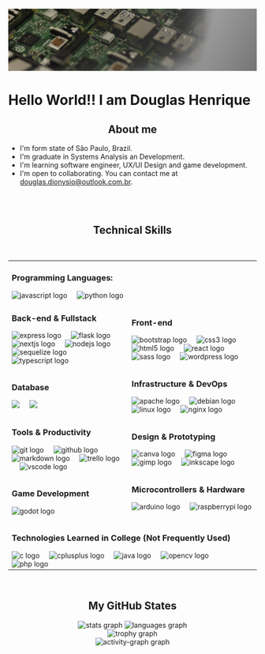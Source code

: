 
<link rel="stylesheet" type='text/css' href="https://cdn.jsdelivr.net/gh/devicons/devicon@latest/devicon.min.css" />
          
![by DHDC-21](banner-github-teste.png)

<h1 align="Left">Hello World!! I am Douglas Henrique </h1>

<!-- <div align="center">
    <a href="https://linkedin.com/in/dhdc/"><img src="https://raw.githubusercontent.com/maurodesouza/profile-readme-generator/master/src/assets/icons/social/linkedin/default.svg" width="52" height="40" alt="linkedin logo"  /></a>
    <img src="https://raw.githubusercontent.com/maurodesouza/profile-readme-generator/master/src/assets/icons/social/youtube/default.svg" width="52" height="40" alt="youtube logo"  />¹
    <img src="https://raw.githubusercontent.com/maurodesouza/profile-readme-generator/master/src/assets/icons/social/youtube/default.svg" width="52" height="40" alt="youtube logo"  />²
    <a href="https://www.github.com/dhdc-21" target="_blank" rel="noreferrer"><img src="https://img.shields.io/github/followers/dhdc-21?logo=github&style=for-the-badge&color=6366f1&labelColor=1c1917" /></a>
</div> -->

<h2 align="center">About me</h2>

* I'm form state of São Paulo, Brazil.
* I'm graduate in Systems Analysis an Development.
* I'm learning software engineer, UX/UI Design and game development.
* I'm open to collaborating. You can contact me at [douglas.dionysio@outlook.com.br](mailto:douglas.dionysio@outlook.com.br).

<br />
<br />

<h2 align="center">Technical Skills</h2>

<br />

<table align="center">
  <!-- row 1 -->
  <tr>
    <td colspan="2">
      <h3 align="left">Programming Languages:</h3>
      <div align="left">
        <img src="https://cdn.jsdelivr.net/gh/devicons/devicon/icons/javascript/javascript-original.svg" height="40" alt="javascript logo"  />
        <img width="12" />
        <img src="https://cdn.jsdelivr.net/gh/devicons/devicon/icons/python/python-original.svg" height="40" alt="python logo"  />
        <img width="12" />
      </div>
    </td>
  </tr>
  <!-- row 2 -->
  <tr>
    <td>
      <h3 align="left">Back-end & Fullstack</h3>
      <div align="left">
        <img src="https://cdn.jsdelivr.net/gh/devicons/devicon/icons/express/express-original.svg" height="40" alt="express logo"  />
        <img width="12" />
        <img src="https://cdn.jsdelivr.net/gh/devicons/devicon/icons/flask/flask-original.svg" height="40" alt="flask logo"  />
        <img width="12" />
        <img src="https://cdn.jsdelivr.net/gh/devicons/devicon/icons/nextjs/nextjs-original.svg" height="40" alt="nextjs logo"  />
        <img width="12" />
        <img src="https://cdn.jsdelivr.net/gh/devicons/devicon/icons/nodejs/nodejs-original.svg" height="40" alt="nodejs logo"  />
        <img width="12" />
        <img src="https://cdn.jsdelivr.net/gh/devicons/devicon/icons/sequelize/sequelize-original.svg" height="40" alt="sequelize logo"  />
        <img src="https://cdn.jsdelivr.net/gh/devicons/devicon/icons/typescript/typescript-original.svg" height="40" alt="typescript logo"  />
        <img width="12" />
      </div>
    </td>
    <td>
      <h3 align="left">Front-end</h3>
      <div align="left">
        <img src="https://cdn.jsdelivr.net/gh/devicons/devicon/icons/bootstrap/bootstrap-original.svg" height="40" alt="bootstrap logo"  />
        <img width="12" />
        <img src="https://cdn.jsdelivr.net/gh/devicons/devicon/icons/css3/css3-original.svg" height="40" alt="css3 logo"  />
        <img width="12" />
        <img src="https://cdn.jsdelivr.net/gh/devicons/devicon/icons/html5/html5-original.svg" height="40" alt="html5 logo"  />
        <img width="12" />
        <img src="https://cdn.jsdelivr.net/gh/devicons/devicon/icons/react/react-original.svg" height="40" alt="react logo"  />
        <img width="12" />
        <img src="https://cdn.jsdelivr.net/gh/devicons/devicon/icons/sass/sass-original.svg" height="40" alt="sass logo"  />
        <img width="12" />
        <img src="https://cdn.jsdelivr.net/gh/devicons/devicon/icons/wordpress/wordpress-original.svg" height="40" alt="wordpress logo"  />
        <img width="12" />
      </div>
    </td>
  </tr>
  <!-- row 3 -->
  <tr>
    <td>
      <h3>Database</h3>
      <div>
        <img src="https://cdn.jsdelivr.net/gh/devicons/devicon@latest/icons/mariadb/mariadb-original.svg" height="40" />
        <img width="12" />
        <img src="https://cdn.jsdelivr.net/gh/devicons/devicon@latest/icons/mysql/mysql-plain-wordmark.svg" height="40" />
        <img width="12" />
      </div>
    </td>
    <td>
      <h3 align="left">Infrastructure & DevOps</h3>
      <div align="left">
        <img src="https://cdn.jsdelivr.net/gh/devicons/devicon/icons/apache/apache-original.svg" height="40" alt="apache logo"  />
        <img width="12" />
        <img src="https://cdn.jsdelivr.net/gh/devicons/devicon/icons/debian/debian-original.svg" height="40" alt="debian logo"  />
        <img width="12" />
        <img src="https://cdn.jsdelivr.net/gh/devicons/devicon/icons/linux/linux-original.svg" height="40" alt="linux logo"  />
        <img width="12" />
        <img src="https://cdn.jsdelivr.net/gh/devicons/devicon/icons/nginx/nginx-original.svg" height="40" alt="nginx logo"  />
        <img width="12" />
      </div>
    </td>
  </tr>
  <!-- row 4 -->
  <tr>
    <td>
      <h3 align="left">Tools & Productivity</h3>
      <div align="left">
        <img src="https://cdn.jsdelivr.net/gh/devicons/devicon/icons/git/git-original.svg" height="40" alt="git logo"  />
        <img width="12" />
        <img src="https://cdn.jsdelivr.net/gh/devicons/devicon/icons/github/github-original.svg" height="40" alt="github logo"  />
        <img width="12" />
        <img src="https://cdn.jsdelivr.net/gh/devicons/devicon/icons/markdown/markdown-original.svg" height="40" alt="markdown logo"  />
        <img width="12" />
        <img src="https://cdn.jsdelivr.net/gh/devicons/devicon/icons/trello/trello-plain.svg" height="40" alt="trello logo"  />
        <img width="12" />
        <img src="https://cdn.jsdelivr.net/gh/devicons/devicon/icons/vscode/vscode-original.svg" height="40" alt="vscode logo"  />
        <img width="12" />
      </div>
    </td>
    <td>
      <h3 align="left">Design & Prototyping</h3>
      <div align="left">
        <img src="https://cdn.jsdelivr.net/gh/devicons/devicon/icons/canva/canva-original.svg" height="40" alt="canva logo"  />
        <img width="12" />
        <img src="https://cdn.jsdelivr.net/gh/devicons/devicon/icons/figma/figma-original.svg" height="40" alt="figma logo"  />
        <img width="12" />
        <img src="https://cdn.jsdelivr.net/gh/devicons/devicon/icons/gimp/gimp-original.svg" height="40" alt="gimp logo"  />
        <img width="12" />
        <img src="https://cdn.jsdelivr.net/gh/devicons/devicon/icons/inkscape/inkscape-original.svg" height="40" alt="inkscape logo"  />
        <img width="12" />
      </div>
    </td>
  </tr>
  <!-- row 5 -->
  <tr>
    <td>
      <h3 align="left">Game Development</h3>
        <div align="left">
          <img src="https://cdn.jsdelivr.net/gh/devicons/devicon/icons/godot/godot-original.svg" height="40" alt="godot logo"  />
        </div>
    </td>
    <td>
      <h3 align="left">Microcontrollers & Hardware</h3>
      <div align="left">
        <img src="https://cdn.jsdelivr.net/gh/devicons/devicon/icons/arduino/arduino-original.svg" height="40" alt="arduino logo"  />
        <img width="12" />
        <img src="https://cdn.jsdelivr.net/gh/devicons/devicon/icons/raspberrypi/raspberrypi-original.svg" height="40" alt="raspberrypi logo"  />
        <img width="12" />
      </div>
    </td>
  </tr>
  <!-- 6 row -->
  <tr>
    <td colspan="2">
      <h3 align="left">Technologies Learned in College (Not Frequently Used)</h3>
      <div align="left">
        <img src="https://cdn.jsdelivr.net/gh/devicons/devicon/icons/c/c-original.svg" height="40" alt="c logo"  />
        <img width="12" />
        <img src="https://cdn.jsdelivr.net/gh/devicons/devicon/icons/cplusplus/cplusplus-original.svg" height="40" alt="cplusplus logo"  />
        <img width="12" />
        <img src="https://cdn.jsdelivr.net/gh/devicons/devicon/icons/java/java-original.svg" height="40" alt="java logo"  />
        <img width="12" />
        <img src="https://cdn.jsdelivr.net/gh/devicons/devicon/icons/opencv/opencv-original.svg" height="40" alt="opencv logo"  />
        <img width="12" />
        <img src="https://cdn.jsdelivr.net/gh/devicons/devicon/icons/php/php-original.svg" height="40" alt="php logo"  />
        <img width="12" />
      </div>
    </td>
  </tr>
</table>

<br />

<h2 align="center">My GitHub States</h2>

<div align="center">
  <img src="https://github-readme-stats.vercel.app/api?username=dhdc-21&hide_title=true&hide_rank=false&show_icons=true&include_all_commits=true&count_private=true&disable_animations=false&theme=shades-of-purple&locale=en&hide_border=true&order=1" height="150" alt="stats graph"  />
  <img src="https://github-readme-stats.vercel.app/api/top-langs?username=dhdc-21&locale=en&hide_title=true&layout=compact&card_width=320&langs_count=12&theme=shades-of-purple&hide_border=true&order=2" height="150" alt="languages graph"  />
</div>

<div align="center">
  <img src="https://github-profile-trophy.vercel.app?username=dhdc-21&theme=discord&column=-1&row=1&margin-w=8&margin-h=8&no-bg=false&no-frame=true&order=4" height="150" alt="trophy graph"  />
</div>

<div align="center">
  <img src="https://github-readme-activity-graph.vercel.app/graph?username=dhdc-21&radius=16&theme=github-dark&area=true&order=5&custom_title=DHDC's%20Contribution%20Graph&hide_title=true&hide_border=true" height="300" alt="activity-graph graph"  />
</div>
